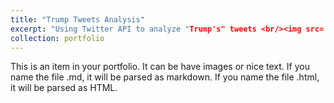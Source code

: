 ```yaml
---
title: "Trump Tweets Analysis"
excerpt: "Using Twitter API to analyze "Trump's" tweets <br/><img src='/images/trump_tweets.jpeg' sizes="500x300">"
collection: portfolio
---
```


This is an item in your portfolio. It can be have images or nice text. If you name the file .md, it will be parsed as markdown. If you name the file .html, it will be parsed as HTML. 
